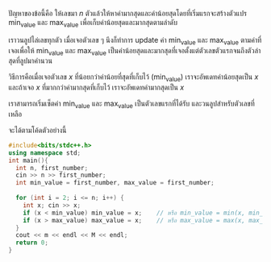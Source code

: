 ปัญหาของข้อนี้คือ ให้เลขมา $n$ ตัวแล้วให้หาค่ามากสุดและค่าน้อยสุดโดยที่เริ่มแรกจะสร้างตัวแปร $\text{min}_{\text{value}}$ และ $\text{max}_{\text{value}}$ เพื่อเก็บค่าน้อยสุดและมากสุดตามลำดับ

เราวนลูปไล่เลขทุกตัว เมื่อเจอตัวเลข ๆ นึงก็ทำการ update ค่า $\text{min}_{\text{value}}$ และ $\text{max}_{\text{value}}$ ตามค่าที่เจอเพื่อให้ $\text{min}_{\text{value}}$ และ $\text{max}_{\text{value}}$ เป็นค่าน้อยสุดและมากสุดที่เจอตั้งแต่ตัวเลขตัวแรกจนถึงตัวล่าสุดที่ลูปมาคำนวน 

วิธีการคือเมื่อเจอตัวเลข $x$ ที่น้อยกว่าค่าน้อยที่สุดที่เก็บไว้ ($\text{min}_{\text{value}}$) เราจะอัพเดทค่าน้อยสุดเป็น $x$ และถ้าเจอ $x$ ที่มากกว่าค่ามากสุดที่เก็บไว้ เราจะอัพเดทค่ามากสุดเป็น $x$ 

เราสามารถเริ่มเซ็ตค่า $\text{min}_{\text{value}}$ และ $\text{max}_{\text{value}}$ เป็นตัวเลขแรกที่ได้รับ และวนลูปสำหรับตัวเลขที่เหลือ 

จะได้ตามโค้ดตัวอย่างนี้ 

```cpp
#include<bits/stdc++.h>	
using namespace std;	
int main(){	
  int n, first_number; 
  cin >> n >> first_number;	 
  int min_value = first_number, max_value = first_number;	  
	  
  for (int i = 2; i <= n; i++) {	    
    int x; cin >> x;	    
    if (x < min_value) min_value = x;	 // หรือ min_value = min(x, min_value)
    if (x > max_value) max_value = x;	 // หรือ max_value = max(x, max_value)
  }	  	  
  cout << m << endl << M << endl;	  
  return 0;	
}
```

